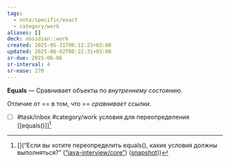 ```yaml
---
tags:
  - note/specific/exact
  - category/work
aliases: []
deck: obsidian::work
created: 2025-05-31T06:12:23+03:00
updated: 2025-06-02T08:22:31+03:00
sr-due: 2025-06-06
sr-interval: 4
sr-ease: 270
---
```


**Equals**
—
Сравнивает объекты по *внутреннему состоянию*.

Отличие от == в том, что == *сравнивает ссылки*.

- [ ] #task/inbox #category/work условия для переопределения [[equals()]][^1]

[^1]: [](“Если вы хотите переопределить equals(), какие условия должны выполняться?” ([“java-interview/core”](zotero://select/library/items/T3X9ZD57)) ([snapshot](zotero://open-pdf/library/items/2GAN5TQF?sel=div%3Anth-child(375)%20%3E%20h2&annotation=9PLJNAL7)))
